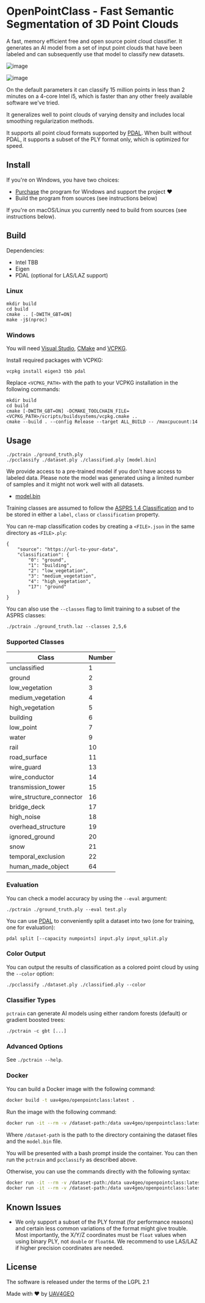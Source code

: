 # OpenPointClass - Fast Semantic Segmentation of 3D Point Clouds

A fast, memory efficient free and open source point cloud classifier. It generates an AI model from a set of input point clouds that have been labeled and can subsequently use that model to classify new datasets.

![image](https://user-images.githubusercontent.com/1951843/226082918-296e183a-964f-4564-86ad-c56764e2e090.png)

![image](https://user-images.githubusercontent.com/1951843/222988854-afd47307-8ded-4c23-a322-f3c718ce70b8.png)

On the default parameters it can classify 15 million points in less than 2 minutes on a 4-core Intel i5, which is faster than any other freely available software we've tried.

It generalizes well to point clouds of varying density and includes local smoothing regularization methods.

It supports all point cloud formats supported by [PDAL](https://pdal.io/en/latest/stages/readers.html). When built without PDAL, it supports a subset of the PLY format only, which is optimized for speed.

## Install

If you're on Windows, you have two choices:
 * [Purchase](http://sites.fastspring.com/masseranolabs/product/openpointclassforwindows) the program for Windows and support the project ❤️
 * Build the program from sources (see instructions below)

If you're on macOS/Linux you currently need to build from sources (see instructions below).

## Build

Dependencies:
 * Intel TBB
 * Eigen
 * PDAL (optional for LAS/LAZ support)

### Linux

```
mkdir build
cd build
cmake .. [-DWITH_GBT=ON]
make -j$(nproc)
```

### Windows

You will need [Visual Studio](https://visualstudio.microsoft.com/it/downloads/), [CMake](https://cmake.org/download/) and [VCPKG](https://vcpkg.io/en/getting-started.html).

Install required packages with VCPKG:

```
vcpkg install eigen3 tbb pdal
```
Replace `<VCPKG_PATH>` with the path to your VCPKG installation in the following commands:
```
mkdir build
cd build
cmake [-DWITH_GBT=ON] -DCMAKE_TOOLCHAIN_FILE=<VCPKG_PATH>/scripts/buildsystems/vcpkg.cmake ..
cmake --build . --config Release --target ALL_BUILD -- /maxcpucount:14
```

## Usage

```
./pctrain ./ground_truth.ply
./pcclassify ./dataset.ply ./classified.ply [model.bin]
```

We provide access to a pre-trained model if you don't have access to labeled data. Please note the model was generated using a limited number of samples and it might not work well with all datasets.

 * [model.bin](https://github.com/uav4geo/OpenPointClass/releases/download/v1.1.3/vehicles-vegetation-buildings.zip)

Training classes are assumed to follow the [ASPRS 1.4 Classification](https://www.asprs.org/wp-content/uploads/2019/03/LAS_1_4_r14.pdf) and to be stored in either a `label`, `class` or `classification` property.

You can re-map classification codes by creating a `<FILE>.json` in the same directory as `<FILE>.ply`:

```
{
    "source": "https://url-to-your-data",
    "classification": {
        "0": "ground",
        "1": "building",
        "2": "low_vegetation",
        "3": "medium_vegetation",
        "4": "high_vegetation",
        "17": "ground"
    }
}
```

You can also use the `--classes` flag to limit training to a subset of the ASPRS classes:

```
./pctrain ./ground_truth.laz --classes 2,5,6
```

### Supported Classes

| Class | Number |
--------|---------
| unclassified | 1 |
| ground | 2 |
| low_vegetation | 3 |
| medium_vegetation | 4 |
| high_vegetation | 5 |
| building | 6 |
| low_point | 7 |
| water | 9 |
| rail | 10 |
| road_surface | 11 |
| wire_guard | 13 |
| wire_conductor | 14 |
| transmission_tower | 15 |
| wire_structure_connector | 16 |
| bridge_deck | 17 |
| high_noise | 18 |
| overhead_structure | 19 |
| ignored_ground | 20 |
| snow | 21 |
| temporal_exclusion | 22 |
| human_made_object | 64 |


### Evaluation

You can check a model accuracy by using the `--eval` argument:

`./pctrain ./ground_truth.ply --eval test.ply`

You can use [PDAL](https://pdal.io) to conveniently split a dataset into two (one for training, one for evaluation):

`pdal split [--capacity numpoints] input.ply input_split.ply`

### Color Output

You can output the results of classification as a colored point cloud by using the `--color` option:

`./pcclassify ./dataset.ply ./classified.ply --color`

### Classifier Types

`pctrain` can generate AI models using either random forests (default) or gradient boosted trees:

`./pctrain -c gbt [...]`

### Advanced Options

See `./pctrain --help`.

### Docker

You can build a Docker image with the following command:

```bash
docker build -t uav4geo/openpointclass:latest .
```

Run the image with the following command:

```bash
docker run -it --rm -v /dataset-path:/data uav4geo/openpointclass:latest bash
```
Where `/dataset-path` is the path to the directory containing the dataset files and the `model.bin` file.

You will be presented with a bash prompt inside the container. You can then run the `pctrain` and `pcclassify` as described above.

Otherwise, you can use the commands directly with the following syntax:

```bash
docker run -it --rm -v /dataset-path:/data uav4geo/openpointclass:latest pctrain /data/ground_truth.ply
docker run -it --rm -v /dataset-path:/data uav4geo/openpointclass:latest pcclassify /data/dataset.ply /data/classified.ply /data/model.bin
```

## Known Issues

 * We only support a subset of the PLY format (for performance reasons) and certain less common variations of the format might give trouble. Most importantly, the X/Y/Z coordinates must be `float` values when using binary PLY, not `double` or `float64`. We recommend to use LAS/LAZ if higher precision coordinates are needed.

## License

The software is released under the terms of the LGPL 2.1

Made with ❤️ by [UAV4GEO](https://uav4geo.com)
